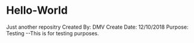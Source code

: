 # Hello-World
Just another repositry
Created By: DMV
Create Date: 12/10/2018
Purpose: Testing
--This is for testing purposes.
